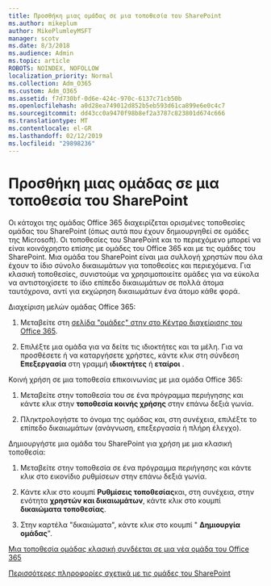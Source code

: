 ```yaml
---
title: Προσθήκη μιας ομάδας σε μια τοποθεσία του SharePoint
ms.author: mikeplum
author: MikePlumleyMSFT
manager: scotv
ms.date: 8/3/2018
ms.audience: Admin
ms.topic: article
ROBOTS: NOINDEX, NOFOLLOW
localization_priority: Normal
ms.collection: Adm_O365
ms.custom: Adm_O365
ms.assetid: f7d730bf-0d6e-424c-970c-6137c71cb50b
ms.openlocfilehash: a0d28ea749012d852b5eb593d61ca899e6e0c4c7
ms.sourcegitcommit: dd43cc0a9470f98b8ef2a3787c823801d674c666
ms.translationtype: MT
ms.contentlocale: el-GR
ms.lasthandoff: 02/12/2019
ms.locfileid: "29898236"
---
```

# <a name="add-a-group-to-a-sharepoint-site"></a>Προσθήκη μιας ομάδας σε μια τοποθεσία του SharePoint

Οι κάτοχοι της ομάδας Office 365 διαχειρίζεται ορισμένες τοποθεσίες ομάδας του SharePoint (όπως αυτά που έχουν δημιουργηθεί σε ομάδες της Microsoft). Οι τοποθεσίες του SharePoint και το περιεχόμενο μπορεί να είναι κοινόχρηστο επίσης με ομάδες του Office 365 και με τις ομάδες του SharePoint. Μια ομάδα του SharePoint είναι μια συλλογή χρηστών που όλα έχουν το ίδιο σύνολο δικαιωμάτων για τοποθεσίες και περιεχόμενα. Για κλασική τοποθεσίες, συνιστούμε να χρησιμοποιείτε ομάδες για να εύκολα να αντιστοιχίσετε το ίδιο επίπεδο δικαιωμάτων σε πολλά άτομα ταυτόχρονα, αντί για εκχώρηση δικαιωμάτων ένα άτομο κάθε φορά.
  
Διαχείριση μελών ομάδας Office 365:
  
1. Μεταβείτε στη [σελίδα "ομάδες" στην στο Κέντρο διαχείρισης του Office 365](https://portal.office.com/adminportal/home#/groups).
    
2. Επιλέξτε μια ομάδα για να δείτε τις ιδιοκτήτες και τα μέλη. Για να προσθέσετε ή να καταργήσετε χρήστες, κάντε κλικ στη σύνδεση **Επεξεργασία** στη γραμμή **ιδιοκτήτες** ή **εταίροι** . 
    
Κοινή χρήση σε μια τοποθεσία επικοινωνίας με μια ομάδα Office 365:
  
1. Μεταβείτε στην τοποθεσία του σε ένα πρόγραμμα περιήγησης και κάντε κλικ στην **τοποθεσία κοινής χρήσης** στην επάνω δεξιά γωνία. 
    
2. Πληκτρολογήστε το όνομα της ομάδας και, στη συνέχεια, επιλέξτε το επίπεδο δικαιωμάτων (ανάγνωση, επεξεργασία ή πλήρη έλεγχο).
    
Δημιουργήστε μια ομάδα του SharePoint για χρήση με μια κλασική τοποθεσία:
  
1. Μεταβείτε στην τοποθεσία σε ένα πρόγραμμα περιήγησης και κάντε κλικ στο εικονίδιο ρυθμίσεων στην επάνω δεξιά γωνία.
    
2. Κάντε κλικ στο κουμπί **Ρυθμίσεις τοποθεσίας**και, στη συνέχεια, στην ενότητα **χρηστών και δικαιωμάτων**, κάντε κλικ στο κουμπί **δικαιώματα τοποθεσίας**.
    
3. Στην καρτέλα "δικαιώματα", κάντε κλικ στο κουμπί " **Δημιουργία ομάδας**".
    
[Μια τοποθεσία ομάδας κλασική συνδέεται σε μια νέα ομάδα του Office 365](https://go.microsoft.com/fwlink/?linkid=2008654)
  
[Περισσότερες πληροφορίες σχετικά με τις ομάδες του SharePoint](https://go.microsoft.com/fwlink/?linkid=874658)
  


